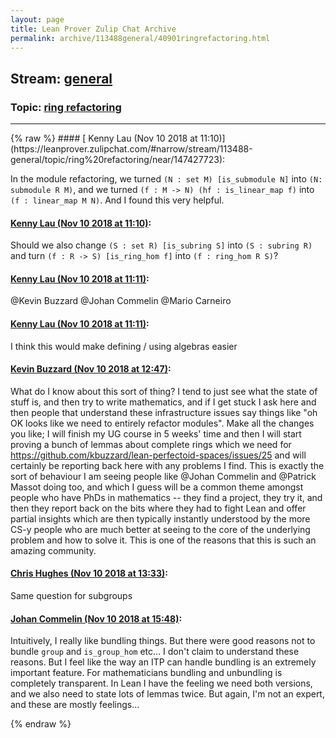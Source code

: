 ```yaml
---
layout: page
title: Lean Prover Zulip Chat Archive 
permalink: archive/113488general/40901ringrefactoring.html
---
```


## Stream: [general](https://leanprover-community.github.io/archive/113488general/index.html)
### Topic: [ring refactoring](https://leanprover-community.github.io/archive/113488general/40901ringrefactoring.html)

---

<base href="https://leanprover.zulipchat.com">
{% raw %}
#### [ Kenny Lau (Nov 10 2018 at 11:10)](https://leanprover.zulipchat.com/#narrow/stream/113488-general/topic/ring%20refactoring/near/147427723):
<p>In the module refactoring, we turned <code>(N : set M) [is_submodule N]</code> into <code>(N: submodule R M)</code>, and we turned <code>(f : M -&gt; N) (hf : is_linear_map f)</code> into <code>(f : linear_map M N)</code>. And I found this very helpful.</p>

#### [ Kenny Lau (Nov 10 2018 at 11:10)](https://leanprover.zulipchat.com/#narrow/stream/113488-general/topic/ring%20refactoring/near/147427733):
<p>Should we also change <code>(S : set R) [is_subring S]</code> into <code>(S : subring R)</code> and turn <code>(f : R -&gt; S) [is_ring_hom f]</code> into <code>(f : ring_hom R S)</code>?</p>

#### [ Kenny Lau (Nov 10 2018 at 11:11)](https://leanprover.zulipchat.com/#narrow/stream/113488-general/topic/ring%20refactoring/near/147427736):
<p><span class="user-mention" data-user-id="110038">@Kevin Buzzard</span> <span class="user-mention" data-user-id="112680">@Johan Commelin</span> <span class="user-mention" data-user-id="110049">@Mario Carneiro</span></p>

#### [ Kenny Lau (Nov 10 2018 at 11:11)](https://leanprover.zulipchat.com/#narrow/stream/113488-general/topic/ring%20refactoring/near/147427742):
<p>I think this would make defining / using algebras easier</p>

#### [ Kevin Buzzard (Nov 10 2018 at 12:47)](https://leanprover.zulipchat.com/#narrow/stream/113488-general/topic/ring%20refactoring/near/147430470):
<p>What do I know about this sort of thing? I tend to just see what the state of stuff is, and then try to write mathematics, and if I get stuck I ask here and then people that understand these infrastructure issues say things like "oh OK looks like we need to entirely refactor modules". Make all the changes you like; I will finish my UG course in 5 weeks' time and then I will start proving a bunch of lemmas about complete rings which we need for <a href="https://github.com/kbuzzard/lean-perfectoid-spaces/issues/25" target="_blank" title="https://github.com/kbuzzard/lean-perfectoid-spaces/issues/25">https://github.com/kbuzzard/lean-perfectoid-spaces/issues/25</a> and will certainly be reporting back here with any problems I find. This is exactly the sort of behaviour I am seeing people like <span class="user-mention" data-user-id="112680">@Johan Commelin</span> and <span class="user-mention" data-user-id="110031">@Patrick Massot</span>  doing too, and which I guess will be a common theme amongst people who have PhDs in mathematics -- they find a project, they try it, and then they report back on the bits where they had to fight Lean and offer partial insights which are then typically instantly understood by the more CS-y people who are much better at seeing to the core of the underlying problem and how to solve it. This is one of the reasons that this is such an amazing community.</p>

#### [ Chris Hughes (Nov 10 2018 at 13:33)](https://leanprover.zulipchat.com/#narrow/stream/113488-general/topic/ring%20refactoring/near/147431769):
<p>Same question for subgroups</p>

#### [ Johan Commelin (Nov 10 2018 at 15:48)](https://leanprover.zulipchat.com/#narrow/stream/113488-general/topic/ring%20refactoring/near/147435630):
<p>Intuitively, I really like bundling things. But there were good reasons not to bundle <code>group</code> and <code>is_group_hom</code> etc... I don't claim to understand these reasons. But I feel like the way an ITP can handle bundling is an extremely important feature. For mathematicians bundling and unbundling is completely transparent. In Lean I have the feeling we need both versions, and we also need to state lots of lemmas twice. But again, I'm not an expert, and these are mostly feelings...</p>


{% endraw %}

